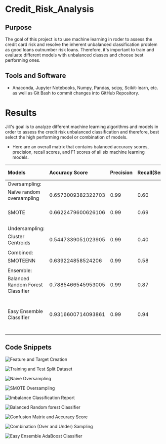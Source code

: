 # Credit_Risk_Analysis

## Purpose

The goal of this project is to use machine learning in roder to assess the credit card risk and resolve the inherent unbalanced classification problem as good loans outnumber risk loans.
Therefore, it's important to train and evaluate different models with unbalanced classes and choose best performing ones.

## Tools and Software 
- Anaconda, Jupyter Notebooks, Numpy, Pandas, scipy, Scikit-learn, etc. as well as Git Bash to commit changes into GitHub Repository.


# Results
Jill's goal is to analyze different machine learning algorithms and models in order to assess the credit risk unbalanced classification and therefore, best select the high performing model or combination of models.<br>
- Here are an overall matrix that contains balanced accuracy scores, precision, recall scores, and F1 scores of all six machine learning models. <br>

| Models                           | Accuracy Score    | Precision |Recall(Sensitivity) | F1 Score   | Best Performance                                      |
|:---------------------------------|:------------------|:----------|:-------------------|:-----------|:------------------------------------------------------|
|Oversampling:                     |                   |           |                    |            |                                                       | 
|Naïve random oversampling         |0.6573009382322703 |0.99       |0.60                |0.75        |                                                       |
|SMOTE                             |0.6622479600626106 |0.99       |0.69                |0.81        |SMOTE performs better.                                 |
|                                  |                   |           |                    |            |                                                       |
|Undersampling:                    |                   |           |                    |            |                                                       |
|Cluster Centroids                 |0.5447339051023905 |0.99       |0.40                |0.56        |                                                       |
|                                  |                   |           |                    |            |                                                       |
|Combined:                         |                   |           |                    |            |                                                       |
|SMOTEENN                          |0.639224858524206  |0.99       |0.58                |0.73        |                                                       |    
|                                  |                   |           |                    |            |                                                       |
|Ensemble:                         |                   |           |                    |            |                                                       |
|Balanced Random Forest Classifier |0.7885466545953005 |0.99       |0.87                |0.93        |                                                       |
|Easy Ensemble Classifier          |0.9316600714093861 |0.99       |0.94                |0.91        |Easy Ensemble Classifier performs better than the rest.|


## Code Snippets

![Feature and Target Creation](/Resources/credit_risk_feature_target_creation.png)<br>

![Training and Test Split Dataset](/Resources/credit_risk_split_train_test_sets.png)<br>

![Naive Oversampling](/Resources/credit_risk_random_oversampling_logisticRegression.png)<br>

![SMOTE Oversampling](/Resources/credit_risk_smote_oversampling.png)<br>

![Imbalance Classification Report](/Resources/credit_risk_imbalance_classification_report.png)<br>

![Balanced Random forest Classifier](/Resources/credit_risk_ensemble_random_forest_classifier.png)<br>

![Confusion Matrix and Accuracy Score](/Resources/credit_risk_ensemble_random_forest_classifier.png)<br>

![Combination (Over and Under) Sampling](/Resources/credit_risk_combination_sampling.png)<br>

![Easy Ensemble AdaBoost Classifier](/Resources/credit_risk_easy_ensemble_adaboost_classifier.png)<br>
